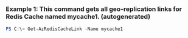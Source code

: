 ### Example 1: This command gets all geo-replication links for Redis Cache named mycache1. (autogenerated)
```powershell
PS C:\> Get-AzRedisCacheLink -Name mycache1
```

